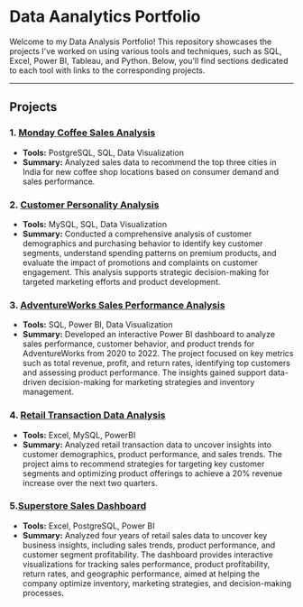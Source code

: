 # Data Aanalytics Portfolio

Welcome to my Data Analysis Portfolio! This repository showcases the projects I've worked on using various tools and techniques, such as SQL, Excel, Power BI, Tableau, and Python. Below, you'll find sections dedicated to each tool with links to the corresponding projects.


---
## Projects

### 1. [Monday Coffee Sales Analysis](./Monday%20Coffee)
   - **Tools:** PostgreSQL, SQL, Data Visualization
   - **Summary:** Analyzed sales data to recommend the top three cities in India for new coffee shop locations based on consumer demand and sales performance.

### 2. [Customer Personality Analysis](./CognoRise%20Internship/Customer%20Personality%20Analysis)
   - **Tools:** MySQL, SQL, Data Visualization
   - **Summary:** Conducted a comprehensive analysis of customer demographics and purchasing behavior to identify key customer segments, understand spending patterns on premium products, and evaluate the impact of promotions and complaints on customer engagement. This analysis supports strategic decision-making for targeted marketing efforts and product development.

### 3. [AdventureWorks Sales Performance Analysis](./AdventureWorks%20Analysis)
   - **Tools:** SQL, Power BI, Data Visualization
   - **Summary:** Developed an interactive Power BI dashboard to analyze sales performance, customer behavior, and product trends for AdventureWorks from 2020 to 2022. The project focused on key metrics such as total revenue, profit, and return rates, identifying top customers and assessing product performance. The insights gained support data-driven decision-making for marketing strategies and inventory management.

### 4. [Retail Transaction Data Analysis](./Retail%20Transaction)
   - **Tools:** Excel, MySQL, PowerBI
   - **Summary:** Analyzed retail transaction data to uncover insights into customer demographics, product performance, and sales trends. The project aims to recommend strategies for targeting key customer segments and optimizing product offerings to achieve a 20% revenue increase over the next two quarters.


### 5.[Superstore Sales Dashboard](./SuperStore%20Analysis)
   - **Tools:** Excel, PostgreSQL, Power BI
   - **Summary:** Analyzed four years of retail sales data to uncover key business insights, including sales trends, product performance, and customer segment profitability. The dashboard provides interactive visualizations for tracking sales performance, product profitability, return rates, and geographic performance, aimed at helping the company optimize inventory, marketing strategies, and decision-making processes.
